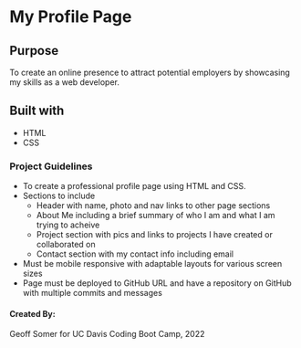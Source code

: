 # My Profile Page

## Purpose
To create an online presence to attract potential employers by showcasing my skills as a web developer.

## Built with
* HTML
* CSS

### Project Guidelines
* To create a professional profile page using HTML and CSS.
* Sections to include
    - Header with name, photo and nav links to other page sections
    - About Me including a brief summary of who I am and what I am trying to acheive
    - Project section with pics and links to projects I have created or collaborated on
    - Contact section with my contact info including email
* Must be mobile responsive with adaptable layouts for various screen sizes
* Page must be deployed to GitHub URL and have a repository on GitHub with multiple commits and messages

#### Created By:
Geoff Somer for UC Davis Coding Boot Camp, 2022
